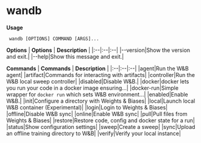 # wandb

**Usage**

` wandb [OPTIONS] COMMAND [ARGS]...`



**Options**
| **Options** | **Description** |
|:--|:--|:--|
|--version|Show the version and exit.|
|--help|Show this message and exit.|


**Commands**
| **Commands** | **Description** |
|:--|:--|:--|
|agent|Run the W&B agent|
|artifact|Commands for interacting with artifacts|
|controller|Run the W&B local sweep controller|
|disabled|Disable W&B.|
|docker|docker lets you run your code in a docker image ensuring...|
|docker-run|Simple wrapper for `docker run` which sets W&B environment...|
|enabled|Enable W&B.|
|init|Configure a directory with Weights & Biases|
|local|Launch local W&B container (Experimental)|
|login|Login to Weights & Biases|
|offline|Disable W&B sync|
|online|Enable W&B sync|
|pull|Pull files from Weights & Biases|
|restore|Restore code, config and docker state for a run|
|status|Show configuration settings|
|sweep|Create a sweep|
|sync|Upload an offline training directory to W&B|
|verify|Verify your local instance|
